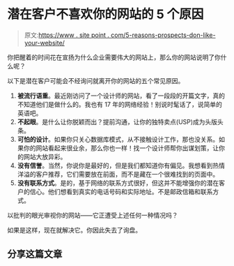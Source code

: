 # 潜在客户不喜欢你的网站的 5 个原因

> 原文:[https://www . site point . com/5-reasons-prospects-don-like-your-website/](https://www.sitepoint.com/5-reasons-prospects-dont-like-your-website/)

你把醒着的时间花在宣扬为什么企业需要伟大的网站上，那么你的网站说明了你什么呢？

以下是潜在客户可能会不经询问就离开你的网站的五个常见原因。

1.  **被流行语重**。最近刚访问了一个设计师的网站，看了一段段的开篇文字，真的不知道他们是做什么的。我也有 17 年的网络经验！别说时髦话了，说简单的英语吧。
2.  **不起眼**。是什么让你脱颖而出？提前沟通，让你的独特卖点(USP)成为头版头条。
3.  **可怕的设计**。如果你只关心数据库模式，从不接触设计工作，那也没关系。如果你的网站看起来很业余，那么你也一样！找一个设计师帮你出谋划策，让你的网站大放异彩。
4.  **没有信誉**。当然，你说你是最好的，但是我们都知道你有偏见。我想看到热情洋溢的客户推荐，它们需要放在前面，而不是藏在一个很难找到的页面中。
5.  **没有联系方式**。是的，基于网络的联系方式很好，但这并不能增强你的潜在客户的信心。他们想看到真实的电话号码和实际地址。不是邮政信箱和联系方式。

以批判的眼光审视你的网站——它正遭受上述任何一种情况吗？

如果是这样，现在就解决它。你因此失去了询盘。

## 分享这篇文章